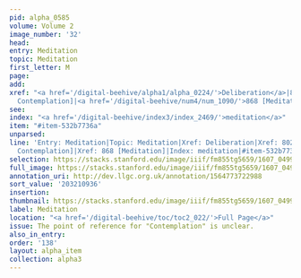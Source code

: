 ```yaml
---
pid: alpha_0585
volume: Volume 2
image_number: '32'
head:
entry: Meditation
topic: Meditation
first_letter: M
page:
add:
xref: "<a href='/digital-beehive/alpha1/alpha_0224/'>Deliberation</a>|802 [PAGE_MISSING,
  Contemplation]|<a href='/digital-beehive/num4/num_1090/'>868 [Meditation]</a>"
see:
index: "<a href='/digital-beehive/index3/index_2469/'>meditation</a>"
item: "#item-532b7736a"
unparsed:
line: 'Entry: Meditation|Topic: Meditation|Xref: Deliberation|Xref: 802 [PAGE_MISSING,
  Contemplation]|Xref: 868 [Meditation]|Index: meditation|#item-532b7736a'
selection: https://stacks.stanford.edu/image/iiif/fm855tg5659/1607_0499/744,936,2992,555/full/0/default.jpg
full_image: https://stacks.stanford.edu/image/iiif/fm855tg5659/1607_0499/full/full/0/default.jpg
annotation_uri: http://dev.llgc.org.uk/annotation/1564773722988
sort_value: '203210936'
insertion:
thumbnail: https://stacks.stanford.edu/image/iiif/fm855tg5659/1607_0499/744,936,600,180/250,/0/default.jpg
label: Meditation
location: "<a href='/digital-beehive/toc/toc2_022/'>Full Page</a>"
issue: The point of reference for "Contemplation" is unclear.
also_in_entry:
order: '138'
layout: alpha_item
collection: alpha3
---
```

